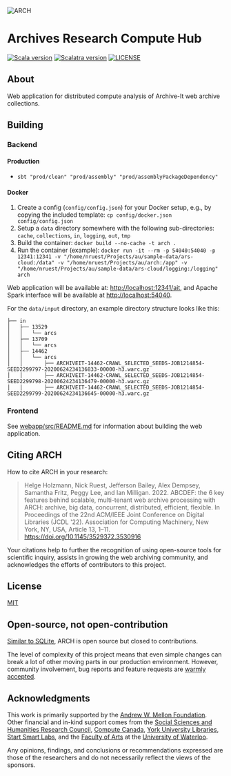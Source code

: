 ![ARCH](https://user-images.githubusercontent.com/218561/163210935-fba83e09-56f5-486d-a13f-368a63a66b82.png)

# Archives Research Compute Hub

[![Scala version](https://img.shields.io/badge/Scala%20version-2.12.8-blue)](https://scala-lang.org/)
[![Scalatra version](https://img.shields.io/badge/Scalatra%20version-2.5.4-blue)](https://scalatra.org/)
[![LICENSE](https://img.shields.io/badge/license-MIT-blue.svg?style=flat-square)](./LICENSE)

## About

Web application for distributed compute analysis of Archive-It web archive collections.

## Building

### Backend

#### Production

* `sbt "prod/clean" "prod/assembly" "prod/assemblyPackageDependency"`

#### Docker

1. Create a config (`config/config.json`) for your Docker setup, e.g., by copying the included template: `cp config/docker.json config/config.json`
2. Setup a `data` directory somewhere with the following sub-directories: `cache`, `collections`, `in`, `logging`, `out`, `tmp`
3. Build the container: `docker build --no-cache -t arch .`
4. Run the container (example): `docker run -it --rm -p 54040:54040 -p 12341:12341 -v "/home/nruest/Projects/au/sample-data/ars-cloud:/data" -v "/home/nruest/Projects/au/arch:/app" -v "/home/nruest/Projects/au/sample-data/ars-cloud/logging:/logging" arch`

Web application will be available at: [http://localhost:12341/ait](http://localhost:12341/ait), and Apache Spark interface will be available at [http://localhost:54040](http://localhost:54040).

For the `data/input` directory, an example directory structure looks like this:

```
├── in
│   ├── 13529
│   │   └── arcs
│   ├── 13709
│   │   └── arcs
│   ├── 14462
│   │   └── arcs
│   │       ├── ARCHIVEIT-14462-CRAWL_SELECTED_SEEDS-JOB1214854-SEED2299797-20200624234136833-00000-h3.warc.gz
│   │       ├── ARCHIVEIT-14462-CRAWL_SELECTED_SEEDS-JOB1214854-SEED2299798-20200624234136479-00000-h3.warc.gz
│   │       ├── ARCHIVEIT-14462-CRAWL_SELECTED_SEEDS-JOB1214854-SEED2299799-20200624234136645-00000-h3.warc.gz
```

### Frontend

See [webapp/src/README.md](webapp/src/README.md) for information about building the web application.

## Citing ARCH

How to cite ARCH in your research:

> Helge Holzmann, Nick Ruest, Jefferson Bailey, Alex Dempsey, Samantha Fritz, Peggy Lee, and Ian Milligan. 2022. ABCDEF: the 6 key features behind scalable, multi-tenant web archive processing with ARCH: archive, big data, concurrent, distributed, efficient, flexible. In Proceedings of the 22nd ACM/IEEE Joint Conference on Digital Libraries (JCDL '22). Association for Computing Machinery, New York, NY, USA, Article 13, 1–11. https://doi.org/10.1145/3529372.3530916

Your citations help to further the recognition of using open-source tools for scientific inquiry, assists in growing the web archiving community, and acknowledges the efforts of contributors to this project.

## License

[MIT](/LICENSE)

## Open-source, not open-contribution

[Similar to SQLite](https://www.sqlite.org/copyright.html), ARCH is open source but closed to contributions.

The level of complexity of this project means that even simple changes can break a lot of other moving parts in our production environment. However, community involvement, bug reports and feature requests are [warmly accepted](https://support.archive-it.org/hc/en-us/articles/11182827989268-Submit-an-ARCH-support-request).

## Acknowledgments

This work is primarily supported by the [Andrew W. Mellon Foundation](https://mellon.org/). Other financial and in-kind support comes from the [Social Sciences and Humanities Research Council](http://www.sshrc-crsh.gc.ca/), [Compute Canada](https://www.computecanada.ca/), [York University Libraries](https://www.library.yorku.ca/web/), [Start Smart Labs](http://www.startsmartlabs.com/), and the [Faculty of Arts](https://uwaterloo.ca/arts/) at the [University of Waterloo](https://uwaterloo.ca/).

Any opinions, findings, and conclusions or recommendations expressed are those of the researchers and do not necessarily reflect the views of the sponsors.
